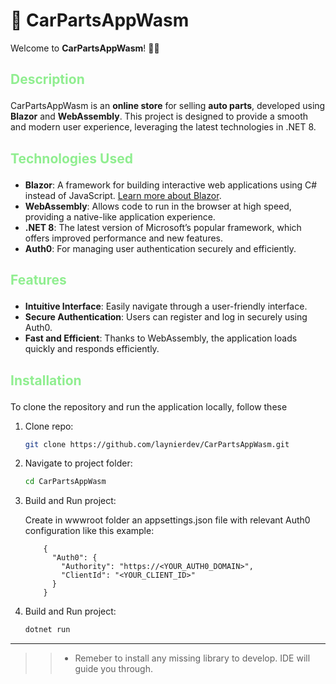 # 🌟 CarPartsAppWasm

Welcome to **CarPartsAppWasm**! 🚗✨

## <p style = "color: lightgreen">Description</p>
CarPartsAppWasm is an **online store** for selling **auto parts**, developed using **Blazor** and **WebAssembly**. This project is designed to provide a smooth and modern user experience, leveraging the latest technologies in .NET 8.

## <p style = "color: lightgreen">Technologies Used</p>
- **Blazor**: A framework for building interactive web applications using C# instead of JavaScript. [Learn more about Blazor](https://dotnet.microsoft.com/apps/aspnet/web-apps/blazor).
- **WebAssembly**: Allows code to run in the browser at high speed, providing a native-like application experience.
- **.NET 8**: The latest version of Microsoft’s popular framework, which offers improved performance and new features.
- **Auth0**: For managing user authentication securely and efficiently.

## <p style = "color: lightgreen">Features</p>
- **Intuitive Interface**: Easily navigate through a user-friendly interface.
- **Secure Authentication**: Users can register and log in securely using Auth0.
- **Fast and Efficient**: Thanks to WebAssembly, the application loads quickly and responds efficiently.

## <p style = "color: lightgreen">Installation</p>
To clone the repository and run the application locally, follow these

1. Clone repo:
   ```bash
   git clone https://github.com/laynierdev/CarPartsAppWasm.git

2. Navigate to project folder:
   ```bash
   cd CarPartsAppWasm

3. Build and Run project:
   
   Create in wwwroot folder an appsettings.json file with relevant Auth0 configuration
like this example:
    ````
        {
          "Auth0": {
            "Authority": "https://<YOUR_AUTH0_DOMAIN>",
            "ClientId": "<YOUR_CLIENT_ID>"
          }
        }
    ````
   

4. Build and Run project:
   ```bash
   dotnet run
***

>>* Remeber to install any missing library to develop. IDE will guide you through.
